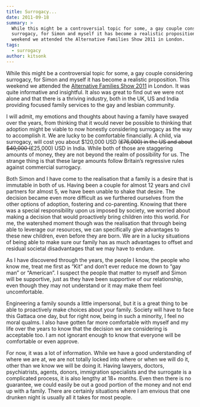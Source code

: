 ```yaml
---
title: Surrogacy...
date: 2011-09-18
summary: >
  While this might be a controversial topic for some, a gay couple considering
  surrogacy, for Simon and myself it has become a realistic proposition.  This
  weekend we attended the Alternative Families Show 2011 in London.
tags:
  - surrogacy
author: kitsonk
---
```


While this might be a controversial topic for some, a gay couple considering surrogacy, for Simon and myself it has
become a realistic proposition. This weekend we attended the
[Alternative Families Show 2011](https://twitter.com/altfamshow) in London. It was quite informative and insightful. It
also was great to find out we were not alone and that there is a thriving industry, both in the UK, US and India
providing focused family services to the gay and lesbian community.

I will admit, my emotions and thoughts about having a family have swayed over the years, from thinking that it would
never be possible to thinking that adoption might be viable to now honestly considering surrogacy as the way to
accomplish it. We are lucky to be comfortable financially. A child, via surrogacy, will cost you about $120,000 USD
(~~£76,000) in the US and about $40,000 (~~£25,000) USD in India. While both of those are staggering amounts of money,
they are not beyond the realm of possibility for us. The strange thing is that these large amounts follow Britain’s
regressive rules against commercial surrogacy.

Both Simon and I have come to the realisation that a family is a desire that is immutable in both of us. Having been a
couple for almost 12 years and civil partners for almost 5, we have been unable to shake that desire. The decision
became even more difficult as we furthered ourselves from the other options of adoption, fostering and co-parenting.
Knowing that there was a special responsibility upon us imposed by society, we worried about making a decision that
would proactively bring children into this world. For me, the watershed moment though was the realisation that through
being able to leverage our resources, we can specifically give advantages to these new children, even before they are
born. We are in a lucky situations of being able to make sure our family has as much advantages to offset and residual
societal disadvantages that we may have to endure.

As I have discovered through the years, the people I know, the people who know me, treat me first as “Kit” and don’t
ever reduce me down to “gay man” or “American”. I suspect the people that matter to myself and Simon will be supportive,
just as they have been supportive of our relationship, even though they may not understand or it may make them feel
uncomfortable.

Engineering a family sounds a little impersonal, but it is a great thing to be able to proactively make choices about
your family. Society will have to face this Gattaca one day, but for right now, being in such a minority, I feel no
moral qualms. I also have gotten far more comfortable with myself and my life over the years to know that the decision
we are considering is acceptable too. I am not ignorant enough to know that everyone will be comfortable or even
approve.

For now, it was a lot of information. While we have a good understanding of where we are at, we are not totally locked
into where or when we will do it, other than we know we will be doing it. Having lawyers, doctors, psychiatrists,
agents, donors, immigration specialists and the surrogate is a complicated process, it is also lengthy at 18+ months.
Even then there is no guarantee, we could easily be out a good portion of the money and not end up with a family. There
are certainly situations where I am envious that one drunken night is usually all it takes for most people.
